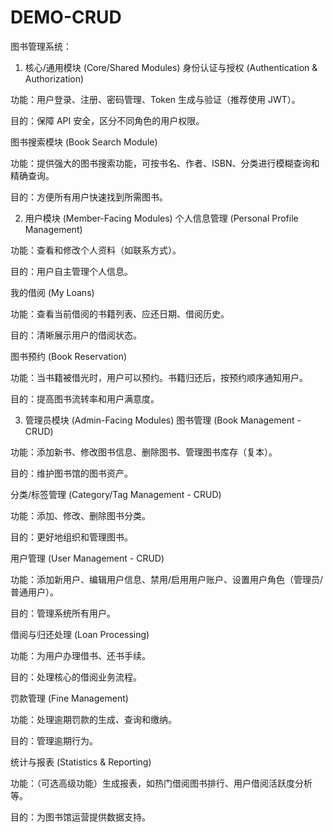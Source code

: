 # DEMO-CRUD
图书管理系统：
1. 核心/通用模块 (Core/Shared Modules)
   身份认证与授权 (Authentication & Authorization)

功能：用户登录、注册、密码管理、Token 生成与验证（推荐使用 JWT）。

目的：保障 API 安全，区分不同角色的用户权限。

图书搜索模块 (Book Search Module)

功能：提供强大的图书搜索功能，可按书名、作者、ISBN、分类进行模糊查询和精确查询。

目的：方便所有用户快速找到所需图书。

2. 用户模块 (Member-Facing Modules)
   个人信息管理 (Personal Profile Management)

功能：查看和修改个人资料（如联系方式）。

目的：用户自主管理个人信息。

我的借阅 (My Loans)

功能：查看当前借阅的书籍列表、应还日期、借阅历史。

目的：清晰展示用户的借阅状态。

图书预约 (Book Reservation)

功能：当书籍被借光时，用户可以预约。书籍归还后，按预约顺序通知用户。

目的：提高图书流转率和用户满意度。

3. 管理员模块 (Admin-Facing Modules)
   图书管理 (Book Management - CRUD)

功能：添加新书、修改图书信息、删除图书、管理图书库存（复本）。

目的：维护图书馆的图书资产。

分类/标签管理 (Category/Tag Management - CRUD)

功能：添加、修改、删除图书分类。

目的：更好地组织和管理图书。

用户管理 (User Management - CRUD)

功能：添加新用户、编辑用户信息、禁用/启用用户账户、设置用户角色（管理员/普通用户）。

目的：管理系统所有用户。

借阅与归还处理 (Loan Processing)

功能：为用户办理借书、还书手续。

目的：处理核心的借阅业务流程。

罚款管理 (Fine Management)

功能：处理逾期罚款的生成、查询和缴纳。

目的：管理逾期行为。

统计与报表 (Statistics & Reporting)

功能：（可选高级功能）生成报表，如热门借阅图书排行、用户借阅活跃度分析等。

目的：为图书馆运营提供数据支持。